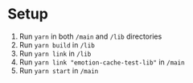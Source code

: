 # Setup
1. Run `yarn` in both `/main` and `/lib` directories
2. Run `yarn build` in `/lib`
3. Run `yarn link` in `/lib`
4. Run `yarn link "emotion-cache-test-lib"` in `/main`
5. Run `yarn start` in `/main` 


